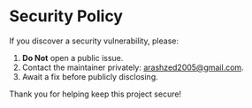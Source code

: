 # Security Policy

If you discover a security vulnerability, please:

1. **Do Not** open a public issue.
2. Contact the maintainer privately: <arashzed2005@gmail.com>.
3. Await a fix before publicly disclosing.

Thank you for helping keep this project secure!

